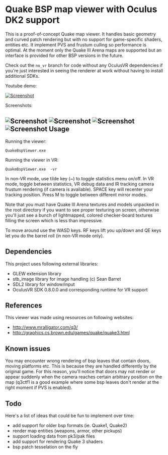 Quake BSP map viewer with Oculus DK2 support
================

This is a proof-of-concept Quake map viewer. It handles basic geometry and curved patch rendering but with no support for game-specific shaders, entities etc. It implement PVS and frustum culling so performance is optimal. At the moment only the Quake III Arena maps are supported but an interface is provided for other BSP versions in the future.

Check out the <code>no_vr</code> branch for code without any OculusVR dependencies if you're just interested in seeing the renderer at work without having to install additional SDKs.

Youtube demo:

[![Screenshot](http://kondrak.info/images/q3vr_youtube.png?raw=true)](https://www.youtube.com/watch?v=pAGLW82ryBc)

Screenshots:

![Screenshot](http://kondrak.info/images/qbsp/qbsp1.png?raw=true)
![Screenshot](http://kondrak.info/images/qbsp/qbsp3.png?raw=true)
![Screenshot](http://kondrak.info/images/qbsp/q3vr1.png?raw=true)
![Screenshot](http://kondrak.info/images/qbsp/q3vr2.png?raw=true)
Usage
-----
Running the viewer:

<code>QuakeBspViewer.exe <path-to-bsp-file> </code>

Running the viewer in VR:

<code>QuakeBspViewer.exe <path-to-bsp-file> -vr</code>

In non-VR mode, use tilde key (~) to toggle statistics menu on/off. In VR mode, toggle between statistics, VR debug data and IR tracking camera frustum rendering (if camera is available). SPACE key will recenter your tracking position. Press M to toggle between different mirror modes.

Note that you must have Quake III Arena textures and models unpacked in the root directory if you want to see proper texturing on screen, otherwise you'll just see a bunch of lightmapped, colored checker-board textures filling the screen which is less than impressive.

To move around use the WASD keys. RF keys lift you up/down and QE keys let you do the barrel roll (in non-VR mode only).


Dependencies
-------
This project uses following external libraries:

- GLEW extension library
- stb_image library for image handling (c) Sean Barret
- SDL2 library for window/input 
- OculusVR SDK 0.8.0.0 and corresponding runtime for VR support

References
-------
This viewer was made using resources on following websites:
- http://www.mralligator.com/q3/
- http://graphics.cs.brown.edu/games/quake/quake3.html

Known issues
-------
You may encounter wrong rendering of bsp leaves that contain doors, moving platforms etc. This is because they are handled differently by the original game. For this reason, you'll notice that doors may not render or appear suddenly when the camera reaches certain arbitrary position on the map (q3ctf1 is a good example where some bsp leaves don't render at the right moment if PVS is enabled). 

Todo
----
Here's a list of ideas that could be fun to implement over time:

- add support for older bsp formats (ie. Quake1, Quake2)
- render map entities (weapons, armor, other pickups)
- support loading data from pk3/pak files
- add support for rendering Quake 3 shaders
- bsp patch tesselation on the fly
